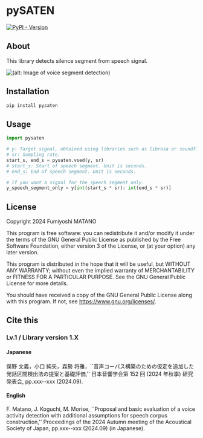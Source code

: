 # pySATEN
[![PyPI - Version](https://img.shields.io/pypi/v/pysaten)](https://pypi.org/project/pysaten/)

## About
This library detects silence segment from speech signal.

![\(alt: Image of voice segment detection\)](https://gitlab.com/f-matano44/pysaten/-/raw/main/image/signal_graph.svg)


## Installation
```sh
pip install pysaten
```


## Usage
```python
import pysaten

# y: Target signal, obtained using libraries such as librosa or soundfile.
# sr: Sampling rate.
start_s, end_s = pysaten.vsed(y, sr)
# start_s: Start of speech segment. Unit is seconds.
# end_s: End of speech segment. Unit is seconds.

# If you want a signal for the speech segment only.
y_speech_segment_only = y[int(start_s * sr): int(end_s * sr)]
```


## License
Copyright 2024 Fumiyoshi MATANO

This program is free software: you can redistribute it and/or modify it under the terms of the GNU General Public License as published by the Free Software Foundation, either version 3 of the License, or (at your option) any later version.

This program is distributed in the hope that it will be useful, but WITHOUT ANY WARRANTY; without even the implied warranty of MERCHANTABILITY or FITNESS FOR A PARTICULAR PURPOSE. See the GNU General Public License for more details.

You should have received a copy of the GNU General Public License along with this program. If not, see <https://www.gnu.org/licenses/>.


## Cite this
### Lv.1 / Library version 1.X
#### Japanese
俣野 文義，小口 純矢，森勢 将雅，``音声コーパス構築のための仮定を追加した発話区間検出法の提案と基礎評価,'' 日本音響学会第 152 回 (2024 年秋季) 研究発表会, pp.xxx--xxx (2024.09).

#### English
F. Matano, J. Koguchi, M. Morise, ``Proposal and basic evaluation of a voice activity detection with additional assumptions for speech corpus construction,'' Proceedings of the 2024 Autumn meeting of the Acoustical Society of Japan, pp.xxx--xxx (2024.09) (in Japanese).
